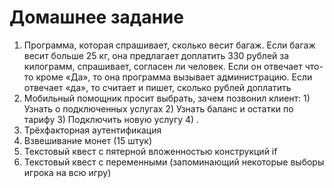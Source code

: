 # Домашнее задание

1. Программа, которая спрашивает, сколько весит багаж. Если багаж весит больше 25 кг, она предлагает доплатить 330 рублей за килограмм, спрашивает, согласен ли человек. Если он отвечает что-то кроме «Да», то она программа вызывает администрацию. Если отвечает «да», то считает и пишет, сколько рублей доплатить
2. Мобильный помощник просит выбрать, зачем позвонил клиент: 1) Узнать о подключенных услугах 2) Узнать баланс и остатки по тарифу 3) Подключить новую услугу 4) .
3. Трёхфакторная аутентификация
4. Взвешивание монет (15 штук)
4. Текстовый квест с пятерной вложенностью конструкций if
5. Текстовый квест с переменными (запоминающий некоторые выборы игрока на всю игру)
